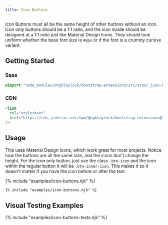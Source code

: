 ```yaml
---
title: Icon Buttons
---
```


Icon Buttons must all be the same height of other buttons without an icon. Icon only buttons should be a 1:1 ratio, and the icon inside should be designed at a 1:1 ratio just like Material Design Icons. They should look uniform whether the base font size is `48px` or if the font is a crummy cursive variant.

## Getting Started

### Sass

```scss
@import "node_modules/@ngblaylock/bootstrap-extensions/src/scss/_icon-buttons.scss";
```

### CDN

```html
<link
  rel="stylesheet"
  href="https://cdn.jsdelivr.net/npm/@ngblaylock/bootstrap-extensions@{{pkg.version}}/dist/css/icon-buttons.min.css"
/>
```

## Usage

This uses Material Design Icons, which work great for most projects. Notice how the buttons are all the same size, and the icons don't change the height. For the icon only button, just use the class `.btn-icon` and the icon within the regular button it will be `.btn-inner-icon`. This makes it so it doesn't matter if you have the icon before or after the text.

{% include "examples/icon-buttons.njk" %}

```html
{% include "examples/icon-buttons.njk" %}
```

## Visual Testing Examples

{% include "examples/icon-buttons-tests.njk" %}
